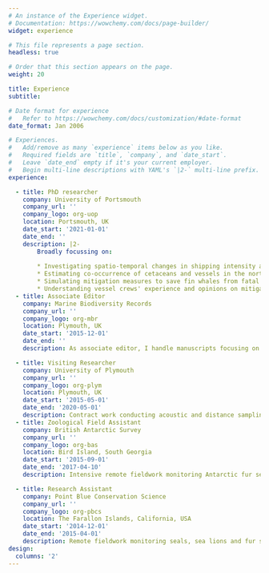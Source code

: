 ```yaml
---
# An instance of the Experience widget.
# Documentation: https://wowchemy.com/docs/page-builder/
widget: experience

# This file represents a page section.
headless: true

# Order that this section appears on the page.
weight: 20

title: Experience
subtitle:

# Date format for experience
#   Refer to https://wowchemy.com/docs/customization/#date-format
date_format: Jan 2006

# Experiences.
#   Add/remove as many `experience` items below as you like.
#   Required fields are `title`, `company`, and `date_start`.
#   Leave `date_end` empty if it's your current employer.
#   Begin multi-line descriptions with YAML's `|2-` multi-line prefix.
experience:

  - title: PhD researcher
    company: University of Portsmouth
    company_url: ''
    company_logo: org-uop
    location: Portsmouth, UK
    date_start: '2021-01-01'
    date_end: ''
    description: |2-
        Broadly focussing on:
        
        * Investigating spatio-temporal changes in shipping intensity and ecological impacts
        * Estimating co-occurrence of cetaceans and vessels in the north-east Atlantic
        * Simulating mitigation measures to save fin whales from fatal collisions
        * Understanding vessel crews' experience and opinions on mitigation measures 
  - title: Associate Editor
    company: Marine Biodiversity Records
    company_url: ''
    company_logo: org-mbr
    location: Plymouth, UK
    date_start: '2015-12-01'
    date_end: ''
    description: As associate editor, I handle manuscripts focusing on marine mammal, shark and other marine megafauna distribution. This involves reviewing manuscripts, contact with authors and reviewers, and making publication recommendations.

  - title: Visiting Researcher
    company: University of Plymouth
    company_url: ''
    company_logo: org-plym
    location: Plymouth, UK
    date_start: '2015-05-01'
    date_end: '2020-05-01'
    description: Contract work conducting acoustic and distance sampling analysis extended to supervision of MRes students and manuscript preparation. Student projects focussed on harbour porpoise distribution modelling, ship strike risk for whales, and the response of plankton communities to climate change.
  - title: Zoological Field Assistant
    company: British Antarctic Survey
    company_url: ''
    company_logo: org-bas
    location: Bird Island, South Georgia
    date_start: '2015-09-01'
    date_end: '2017-04-10'
    description: Intensive remote fieldwork monitoring Antarctic fur seals, leopard seals and southern elephant seals in the sub-Antarctic for 18 months. Working as part of a small over-wintering team of four, I helped to maintain the base, managed the laboratory and communication facilities, organised sample exports and assisted colleagues with seabird monitoring. 

  - title: Research Assistant
    company: Point Blue Conservation Science
    company_url: ''
    company_logo: org-pbcs
    location: The Farallon Islands, California, USA
    date_start: '2014-12-01'
    date_end: '2015-04-01'
    description: Remote fieldwork monitoring seals, sea lions and fur seals breeding on the island, and whales and dolphins transiting through the area.
design:
  columns: '2'
---
```

